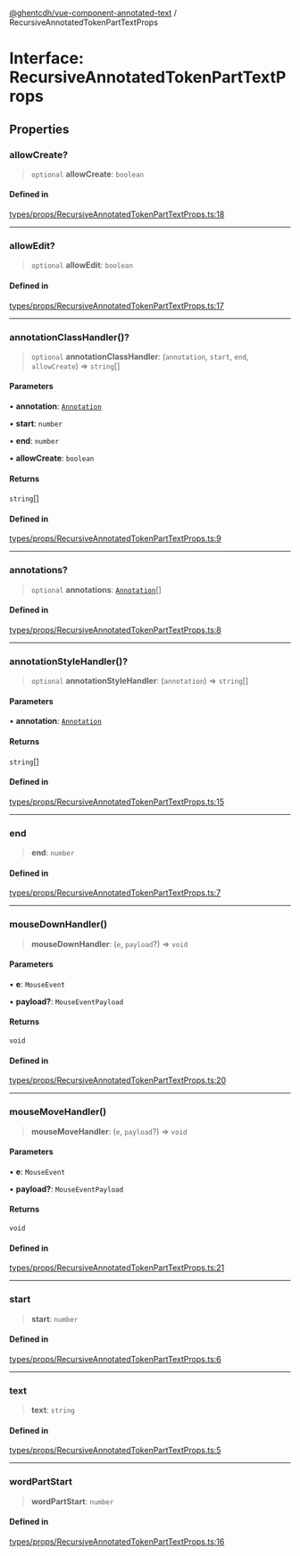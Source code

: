 [@ghentcdh/vue-component-annotated-text](../globals.md) / RecursiveAnnotatedTokenPartTextProps

# Interface: RecursiveAnnotatedTokenPartTextProps

## Properties

### allowCreate?

> `optional` **allowCreate**: `boolean`

#### Defined in

[types/props/RecursiveAnnotatedTokenPartTextProps.ts:18](https://github.com/GhentCDH/vue_component_annotated_text/blob/f198f4099aac4fb2c5d74cb86dba0c84c00d1230/src/types/props/RecursiveAnnotatedTokenPartTextProps.ts#L18)

***

### allowEdit?

> `optional` **allowEdit**: `boolean`

#### Defined in

[types/props/RecursiveAnnotatedTokenPartTextProps.ts:17](https://github.com/GhentCDH/vue_component_annotated_text/blob/f198f4099aac4fb2c5d74cb86dba0c84c00d1230/src/types/props/RecursiveAnnotatedTokenPartTextProps.ts#L17)

***

### annotationClassHandler()?

> `optional` **annotationClassHandler**: (`annotation`, `start`, `end`, `allowCreate`) => `string`[]

#### Parameters

• **annotation**: [`Annotation`](Annotation.md)

• **start**: `number`

• **end**: `number`

• **allowCreate**: `boolean`

#### Returns

`string`[]

#### Defined in

[types/props/RecursiveAnnotatedTokenPartTextProps.ts:9](https://github.com/GhentCDH/vue_component_annotated_text/blob/f198f4099aac4fb2c5d74cb86dba0c84c00d1230/src/types/props/RecursiveAnnotatedTokenPartTextProps.ts#L9)

***

### annotations?

> `optional` **annotations**: [`Annotation`](Annotation.md)[]

#### Defined in

[types/props/RecursiveAnnotatedTokenPartTextProps.ts:8](https://github.com/GhentCDH/vue_component_annotated_text/blob/f198f4099aac4fb2c5d74cb86dba0c84c00d1230/src/types/props/RecursiveAnnotatedTokenPartTextProps.ts#L8)

***

### annotationStyleHandler()?

> `optional` **annotationStyleHandler**: (`annotation`) => `string`[]

#### Parameters

• **annotation**: [`Annotation`](Annotation.md)

#### Returns

`string`[]

#### Defined in

[types/props/RecursiveAnnotatedTokenPartTextProps.ts:15](https://github.com/GhentCDH/vue_component_annotated_text/blob/f198f4099aac4fb2c5d74cb86dba0c84c00d1230/src/types/props/RecursiveAnnotatedTokenPartTextProps.ts#L15)

***

### end

> **end**: `number`

#### Defined in

[types/props/RecursiveAnnotatedTokenPartTextProps.ts:7](https://github.com/GhentCDH/vue_component_annotated_text/blob/f198f4099aac4fb2c5d74cb86dba0c84c00d1230/src/types/props/RecursiveAnnotatedTokenPartTextProps.ts#L7)

***

### mouseDownHandler()

> **mouseDownHandler**: (`e`, `payload`?) => `void`

#### Parameters

• **e**: `MouseEvent`

• **payload?**: `MouseEventPayload`

#### Returns

`void`

#### Defined in

[types/props/RecursiveAnnotatedTokenPartTextProps.ts:20](https://github.com/GhentCDH/vue_component_annotated_text/blob/f198f4099aac4fb2c5d74cb86dba0c84c00d1230/src/types/props/RecursiveAnnotatedTokenPartTextProps.ts#L20)

***

### mouseMoveHandler()

> **mouseMoveHandler**: (`e`, `payload`?) => `void`

#### Parameters

• **e**: `MouseEvent`

• **payload?**: `MouseEventPayload`

#### Returns

`void`

#### Defined in

[types/props/RecursiveAnnotatedTokenPartTextProps.ts:21](https://github.com/GhentCDH/vue_component_annotated_text/blob/f198f4099aac4fb2c5d74cb86dba0c84c00d1230/src/types/props/RecursiveAnnotatedTokenPartTextProps.ts#L21)

***

### start

> **start**: `number`

#### Defined in

[types/props/RecursiveAnnotatedTokenPartTextProps.ts:6](https://github.com/GhentCDH/vue_component_annotated_text/blob/f198f4099aac4fb2c5d74cb86dba0c84c00d1230/src/types/props/RecursiveAnnotatedTokenPartTextProps.ts#L6)

***

### text

> **text**: `string`

#### Defined in

[types/props/RecursiveAnnotatedTokenPartTextProps.ts:5](https://github.com/GhentCDH/vue_component_annotated_text/blob/f198f4099aac4fb2c5d74cb86dba0c84c00d1230/src/types/props/RecursiveAnnotatedTokenPartTextProps.ts#L5)

***

### wordPartStart

> **wordPartStart**: `number`

#### Defined in

[types/props/RecursiveAnnotatedTokenPartTextProps.ts:16](https://github.com/GhentCDH/vue_component_annotated_text/blob/f198f4099aac4fb2c5d74cb86dba0c84c00d1230/src/types/props/RecursiveAnnotatedTokenPartTextProps.ts#L16)

